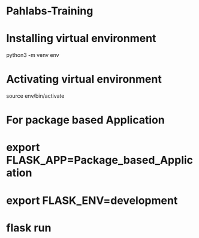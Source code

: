 # Pahlabs-Training

# Installing virtual environment
python3 -m venv env

# Activating virtual environment

source env/bin/activate

# For package based Application

# export FLASK_APP=Package_based_Application
# export FLASK_ENV=development
# flask run
